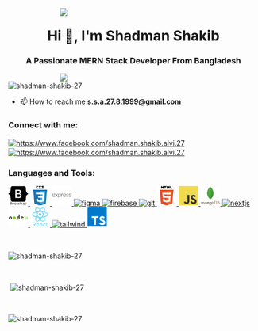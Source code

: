 <img align="right" width="400" src="[https://cdn.dribbble.com/users/1912990/screenshots/6496981/web_developing.gif](https://user-images.githubusercontent.com/95478989/198955082-6e78ebb5-e1e4-49f9-8d32-6e5af3984dcd.gif)"/>
<h1 align="center">Hi 👋, I'm Shadman Shakib</h1>
<h3 align="center">A Passionate MERN Stack Developer From Bangladesh</h3>
<img align="right" width="400" src="https://cdn.dribbble.com/users/1912990/screenshots/6496981/web_developing.gif"/>


<p align="left"> <img src="https://komarev.com/ghpvc/?username=shadman-shakib-27&label=Profile%20views&color=0e75b6&style=flat" alt="shadman-shakib-27" /> </p>

- 📫 How to reach me **s.s.a.27.8.1999@gmail.com**

<h3 align="left">Connect with me:</h3>
<p align="left">
<a href="https://stackoverflow.com/users/https://www.facebook.com/shadman.shakib.alvi.27" target="blank"><img align="center" src="https://raw.githubusercontent.com/rahuldkjain/github-profile-readme-generator/master/src/images/icons/Social/stack-overflow.svg" alt="https://www.facebook.com/shadman.shakib.alvi.27" height="30" width="40" /></a>
<a href="https://fb.com/https://www.facebook.com/shadman.shakib.alvi.27" target="blank"><img align="center" src="https://raw.githubusercontent.com/rahuldkjain/github-profile-readme-generator/master/src/images/icons/Social/facebook.svg" alt="https://www.facebook.com/shadman.shakib.alvi.27" height="30" width="40" /></a>
</p>

<h3 align="left">Languages and Tools:</h3>
<p align="left"> <a href="https://getbootstrap.com" target="_blank" rel="noreferrer"> <img src="https://raw.githubusercontent.com/devicons/devicon/master/icons/bootstrap/bootstrap-plain-wordmark.svg" alt="bootstrap" width="40" height="40"/> </a> <a href="https://www.w3schools.com/css/" target="_blank" rel="noreferrer"> <img src="https://raw.githubusercontent.com/devicons/devicon/master/icons/css3/css3-original-wordmark.svg" alt="css3" width="40" height="40"/> </a> <a href="https://expressjs.com" target="_blank" rel="noreferrer"> <img src="https://raw.githubusercontent.com/devicons/devicon/master/icons/express/express-original-wordmark.svg" alt="express" width="40" height="40"/> </a> <a href="https://www.figma.com/" target="_blank" rel="noreferrer"> <img src="https://www.vectorlogo.zone/logos/figma/figma-icon.svg" alt="figma" width="40" height="40"/> </a> <a href="https://firebase.google.com/" target="_blank" rel="noreferrer"> <img src="https://www.vectorlogo.zone/logos/firebase/firebase-icon.svg" alt="firebase" width="40" height="40"/> </a> <a href="https://git-scm.com/" target="_blank" rel="noreferrer"> <img src="https://www.vectorlogo.zone/logos/git-scm/git-scm-icon.svg" alt="git" width="40" height="40"/> </a> <a href="https://www.w3.org/html/" target="_blank" rel="noreferrer"> <img src="https://raw.githubusercontent.com/devicons/devicon/master/icons/html5/html5-original-wordmark.svg" alt="html5" width="40" height="40"/> </a> <a href="https://developer.mozilla.org/en-US/docs/Web/JavaScript" target="_blank" rel="noreferrer"> <img src="https://raw.githubusercontent.com/devicons/devicon/master/icons/javascript/javascript-original.svg" alt="javascript" width="40" height="40"/> </a> <a href="https://www.mongodb.com/" target="_blank" rel="noreferrer"> <img src="https://raw.githubusercontent.com/devicons/devicon/master/icons/mongodb/mongodb-original-wordmark.svg" alt="mongodb" width="40" height="40"/> </a> <a href="https://nextjs.org/" target="_blank" rel="noreferrer"> <img src="https://cdn.worldvectorlogo.com/logos/nextjs-2.svg" alt="nextjs" width="40" height="40"/> </a> <a href="https://nodejs.org" target="_blank" rel="noreferrer"> <img src="https://raw.githubusercontent.com/devicons/devicon/master/icons/nodejs/nodejs-original-wordmark.svg" alt="nodejs" width="40" height="40"/> </a> <a href="https://reactjs.org/" target="_blank" rel="noreferrer"> <img src="https://raw.githubusercontent.com/devicons/devicon/master/icons/react/react-original-wordmark.svg" alt="react" width="40" height="40"/> </a> <a href="https://tailwindcss.com/" target="_blank" rel="noreferrer"> <img src="https://www.vectorlogo.zone/logos/tailwindcss/tailwindcss-icon.svg" alt="tailwind" width="40" height="40"/> </a> <a href="https://www.typescriptlang.org/" target="_blank" rel="noreferrer"> <img src="https://raw.githubusercontent.com/devicons/devicon/master/icons/typescript/typescript-original.svg" alt="typescript" width="40" height="40"/> </a> </p>
</br>

<p><img align="center" src="https://github-readme-stats.vercel.app/api/top-langs?username=shadman-shakib-27&show_icons=true&locale=en&layout=compact" alt="shadman-shakib-27" /></p>
</br>

<p>&nbsp;<img align="center" src="https://github-readme-stats.vercel.app/api?username=shadman-shakib-27&show_icons=true&locale=en" alt="shadman-shakib-27" /></p>

</br>
<p><img align="center" src="https://github-readme-streak-stats.herokuapp.com/?user=shadman-shakib-27&" alt="shadman-shakib-27" /></p>
